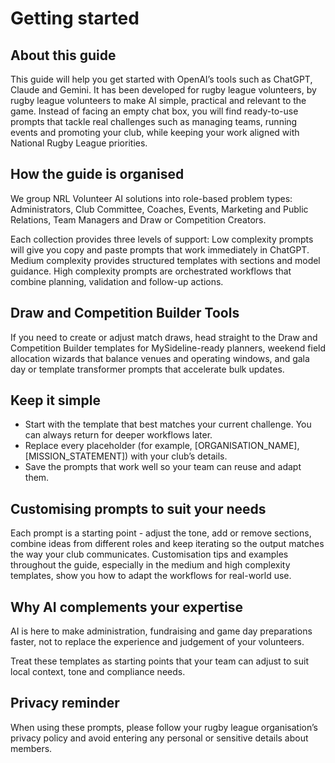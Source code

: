 # Getting started

## About this guide
This guide will help you get started with OpenAI’s tools such as ChatGPT, Claude and Gemini.
It has been developed for rugby league volunteers, by rugby league volunteers to make AI simple, practical and relevant to the game.
Instead of facing an empty chat box, you will find ready-to-use prompts that tackle real challenges such as managing teams, running events and promoting your club, while keeping your work aligned with National Rugby League priorities.

## How the guide is organised
We group NRL Volunteer AI solutions into role-based problem types: Administrators, Club Committee, Coaches, Events, Marketing and Public Relations, Team Managers and Draw or Competition Creators.

Each collection provides three levels of support: Low complexity prompts will give you copy and paste prompts that work immediately in ChatGPT. Medium complexity provides structured templates with sections and model guidance. High complexity prompts are orchestrated workflows that combine planning, validation and follow-up actions.

## Draw and Competition Builder Tools
If you need to create or adjust match draws, head straight to the Draw and Competition Builder templates for MySideline-ready planners, weekend field allocation wizards that balance venues and operating windows, and gala day or template transformer prompts that accelerate bulk updates.

## Keep it simple
- Start with the template that best matches your current challenge. You can always return for deeper workflows later.
- Replace every placeholder (for example, [ORGANISATION_NAME], [MISSION_STATEMENT]) with your club’s details.
- Save the prompts that work well so your team can reuse and adapt them.

## Customising prompts to suit your needs
Each prompt is a starting point - adjust the tone, add or remove sections, combine ideas from different roles and keep iterating so the output matches the way your club communicates. Customisation tips and examples throughout the guide, especially in the medium and high complexity templates, show you how to adapt the workflows for real-world use.

## Why AI complements your expertise
AI is here to make administration, fundraising and game day preparations faster, not to replace the experience and judgement of your volunteers.

Treat these templates as starting points that your team can adjust to suit local context, tone and compliance needs.

## Privacy reminder
When using these prompts, please follow your rugby league organisation’s privacy policy and avoid entering any personal or sensitive details about members.
